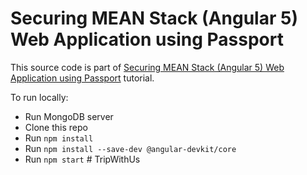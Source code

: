 # Securing MEAN Stack (Angular 5) Web Application using Passport

This source code is part of [Securing MEAN Stack (Angular 5) Web Application using Passport](https://www.djamware.com/post/5a878b3c80aca7059c142979/securing-mean-stack-angular-5-web-application-using-passport) tutorial.

To run locally:

* Run MongoDB server
* Clone this repo
* Run `npm install`
* Run `npm install --save-dev @angular-devkit/core`
* Run `npm start`
#   T r i p W i t h U s  
 